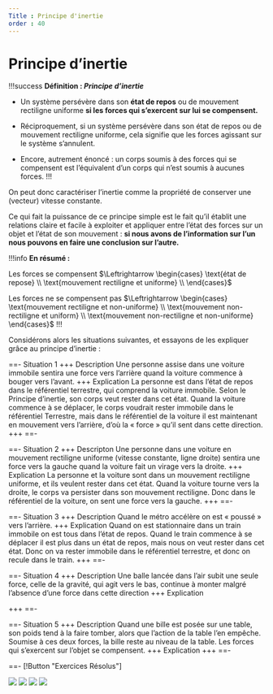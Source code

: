 ```yaml
---
Title : Principe d'inertie
order : 40
---
```


# Principe d’inertie

!!!success **Définition : *Principe d’inertie***

- Un système persévère dans son **état de
  repos** ou de mouvement rectiligne uniforme **si les forces qui s’exercent sur lui se compensent.**

- Réciproquement, si un système persévère dans son état de repos ou de mouvement rectiligne uniforme, cela signifie que les forces agissant sur le système s’annulent.

- Encore, autrement énoncé : un corps soumis à des forces qui se compensent est l’équivalent d’un corps qui n’est soumis à aucunes forces.
!!!

On peut donc caractériser l’inertie comme la propriété de conserver une (vecteur) vitesse constante.

Ce qui fait la puissance de ce principe simple est le fait qu’il établit une relations claire et facile à exploiter et appliquer entre l’état des forces sur un objet et l’état de son mouvement : **si nous avons de
l’information sur l’un nous pouvons en faire une conclusion sur l’autre.**

!!!info **En  résumé :** 

Les forces se compensent $\Leftrightarrow  \begin{cases}
\text{état de repose} \\
\text{mouvement rectiligne et uniforme} \\
\end{cases}$

Les forces ne se compensent pas $\Leftrightarrow \begin{cases}
\text{mouvement rectiligne et non-uniforme} \\
\text{mouvement non-rectiligne et uniform} \\
\text{mouvement non-rectiligne et non-uniforme} 
\end{cases}$
!!!

Considérons alors les situations suivantes, et essayons de les expliquer grâce au principe d’inertie :

==- Situation 1
+++ Description
Une personne assise dans une voiture immobile sentira une force vers l’arrière quand la voiture commence à bouger vers l’avant.
+++ Explication
La personne est dans l’état de repos dans le référentiel terrestre, qui comprend la voiture immobile. Selon le Principe d’inertie, son corps veut rester dans cet état. Quand la voiture commence à se déplacer, le corps voudrait rester immobile dans le référentiel Terrestre, mais dans le référentiel de la voiture il est maintenant en mouvement vers l’arrière, d’où la « force » qu’il sent dans cette direction.
+++ 
==-

==- Situation 2
+++ Descripton 
 Une personne dans une voiture en mouvement rectiligne uniforme (vitesse constante, ligne droite) sentira une force vers la gauche quand la voiture fait un virage vers la droite.
 +++ Explication 
 La personne et la voiture sont dans un mouvement rectiligne uniforme, et ils veulent rester dans cet état. Quand la voiture tourne vers la droite, le corps va persister dans son mouvement rectiligne. Donc dans le référentiel de la voiture, on sent une force vers la gauche.
+++
==-

==- Situation 3
+++ Description 
Quand le métro accélère on est « poussé » vers l’arrière.
+++ Explication 
Quand on est stationnaire dans un train immobile on est tous dans l’état de repos. Quand le train commence à se déplacer il est plus dans un état de repos, mais nous on veut rester dans cet état. Donc on va rester immobile dans le référentiel terrestre, et donc on recule dans le train.
+++
==-

==- Situation 4
+++ Description
Une balle lancée dans l’air subit une seule force, celle de la gravité, qui agit vers le bas, continue à monter malgré l’absence d’une force dans cette direction
+++ Explication

+++
==-

==- Situation $5$
+++ Description 
Quand une bille est posée sur une table, son poids tend à la faire tomber, alors que l’action de la table l’en empêche. Soumise à ces deux forces, la bille reste au niveau de la table. Les forces qui s’exercent sur l’objet se compensent.
+++ Explication
+++
==-

==- [!Button "Exercices Résolus"]

![](../img/6/xo1.jpg)
![](../img/6/xo2.jpg)
![](../img/6/xo3.jpg)
![](../img/6/xo4.jpg)